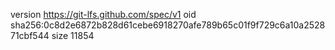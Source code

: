 version https://git-lfs.github.com/spec/v1
oid sha256:0c8d2e6872b828d61cebe6918270afe789b65c01f9f729c6a10a252871cbf544
size 11854
